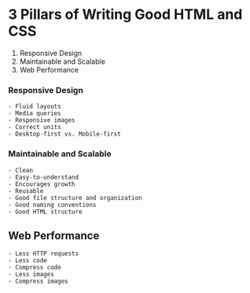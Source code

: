 # 3 Pillars of Writing Good HTML and CSS

1. Responsive Design
2. Maintainable and Scalable
3. Web Performance

### Responsive Design
    - Fluid layouts
    - Media queries
    - Responsive images
    - Correct units
    - Desktop-first vs. Mobile-first 

### Maintainable and Scalable
    - Clean
    - Easy-to-understand
    - Encourages growth
    - Reusable
    - Good file structure and organization
    - Good naming conventions
    - Good HTML structure

## Web Performance
    - Less HTTP requests
    - Less code
    - Compress code
    - Less images
    - Compress images
